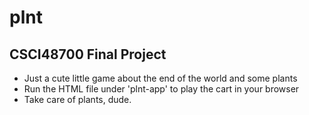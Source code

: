# plnt
## CSCI48700 Final Project
- Just a cute little game about the end of the world and some plants
- Run the HTML file under 'plnt-app' to play the cart in your browser
- Take care of plants, dude.
